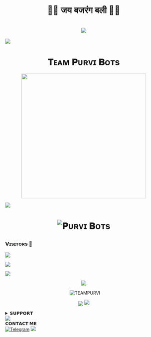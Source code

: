 <h1 align="center"
  
### 🚩🚩 जय बजरंग बली 🚩🚩
<h1 align="center"
  
<img src="https://user-images.githubusercontent.com/73097560/115834477-dbab4500-a447-11eb-908a-139a6edaec5c.gif">
<img src="https://readme-typing-svg.herokuapp.com?color=FF0085&width=620&lines=🍁+🚩+𝗣𝗢𝗪𝗘𝗥𝗘𝗗+𝗕𝗬+𝗥𝗔𝗨𝗦𝗛𝗔𝗡+𝗞𝗜𝗡𝗚+𝗔𝗥𝗔+🚩+🍁"></b></h3>
<img src="https://user-images.githubusercontent.com/73097560/115834477-dbab4500-a447-11eb-908a-139a6edaec5c.gif">
<h1 align="center"><b>𝐓ᴇᴀᴍ 𝐏ᴜʀᴠɪ 𝐁ᴏᴛs</b></h1>
<p align="center"><a href="https://t.me/ll_ALPHA_BABY_lll"><img src="https://telegra.ph/file/51cb8a22e65caa4382879.jpg" width="400"></a></p>
<img src="https://user-images.githubusercontent.com/73097560/115834477-dbab4500-a447-11eb-908a-139a6edaec5c.gif">
<h1 align="center"
  
![𝐏ᴜʀᴠɪ 𝐁ᴏᴛs](https://github-stats-alpha.vercel.app/api?username=TEAMPURVI")

### 𝗩ɪsɪᴛᴏʀs 🍹

<!--
**TEAMPURVI/TEAMPURVI** is a ✨ _special_ ✨ repository because its `README.md` (this file) appears on your GitHub profile.


<p align="center">
    <b>ᴠɪsɪᴛᴏʀs</b><br>
 -->    <img align="middle" src="https://profile-counter.glitch.me/TEAMPURVI/count.svg" />
</p>


<img src="https://user-images.githubusercontent.com/73097560/115834477-dbab4500-a447-11eb-908a-139a6edaec5c.gif">

![](https://github-readme-streak-stats.herokuapp.com/?user=TEAMPURVI&theme=onedark&hide_border=false)<br/>

<p align="center">
<img src="https://github-stats-alpha.vercel.app/api/?username=TEAMPURVI&cc=000&tc=00ff00&ic=fff000&bc=fff" align="center">
</p>

<p align="center">&nbsp;
  <img align="center" src="https://github-readme-stats.vercel.app/api?username=TEAMPURVI&&show_icons=true&theme=midnight-purple" alt="TEAMPURVI"/></p>        
 
<p align="center">
<img src="https://github-readme-stats.vercel.app/api/top-langs/?username=TEAMPURVI&layout=compact&theme=tokyonight" align="center">

<img src="https://user-images.githubusercontent.com/73097560/115834477-dbab4500-a447-11eb-908a-139a6edaec5c.gif">

<details>
<summary><b>𝗦𝗨𝗣𝗣𝗢𝗥𝗧</b></b></summary>
<a href="https://t.me/PURVI_SUPPORT"><img title="Telegram" src="https://img.shields.io/badge/Telegram-%23000000.svg?&style=for-the-badge&logo=telegram&logoColor=61DAFB"></a>
</details>
<img src="https://user-images.githubusercontent.com/73097560/115834477-dbab4500-a447-11eb-908a-139a6edaec5c.gif">
<summary><b>𝗖𝗢𝗡𝗧𝗔𝗖𝗧 𝗠𝗘</b></b></summary>
<a href="https://t.me/ll_ALPHA_BABY_lll"><img title="Telegram" src="https://img.shields.io/badge/Telegram-%23000000.svg?&style=for-the-badge&logo=telegram&logoColor=61DAFB"></a>
</details>
<img src="https://user-images.githubusercontent.com/73097560/115834477-dbab4500-a447-11eb-908a-139a6edaec5c.gif">
